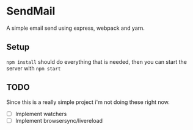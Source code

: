# SendMail

A simple email send using express, webpack and yarn.

## Setup

`npm install` should do everything that is needed, then 
you can start the server with `npm start`

## TODO

Since this is a really simple project i'm not doing these right now.

* [ ] Implement watchers
* [ ] Implement browsersync/livereload